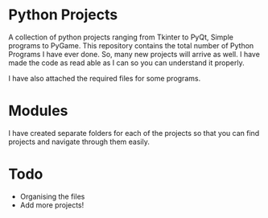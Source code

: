 # Python Projects 

A collection of python projects ranging from Tkinter to PyQt, Simple programs to PyGame. This repository contains the total number of 
Python Programs I have ever done. So, many new projects will arrive as well. I have made the code as read able as I can so you can understand it properly.

I have also attached the required files for some programs. 

# Modules

I have created separate folders for each of the projects so that you can find projects and navigate through them easily.

# Todo
- Organising the files
- Add more projects!

# 
